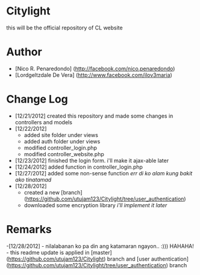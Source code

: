 Citylight
=============

this will be the official repository of CL website 

Author
==================

- [Nico R. Penaredondo] (http://facebook.com/nico.penaredondo)
- [Lordgeltzdale De Vera] (http://www.facebook.com/ilov3maria) 

Change Log 
=================
- [12/21/2012] created this repository and made some changes in controllers and models
- [12/22/2012] 
	- added site folder under views
	- added auth folder under views
	- modified controller_login.php
	- modified controller_website.php
- [12/23/2012] finished the login form. i'll make it ajax-able later
- [12/24/2012] added function in controller_login.php
- [12/27/2012] added some non-sense function *err di ko alam kung bakit ako tinatamad*
- [12/28/2012] 
	- created a new [branch] (https://github.com/utujam123/Citylight/tree/user_authentication)
	- downloaded some encryption library *i'll implement it later*
	

Remarks
=================
-[12/28/2012]
	- nilalabanan ko pa din ang katamaran ngayon.. :))) HAHAHA!  	
	- this readme update is applied in [master] (https://github.com/utujam123/Citylight) branch and [user authentication] (https://github.com/utujam123/Citylight/tree/user_authentication) branch
